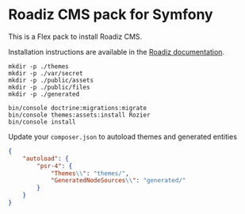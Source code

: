 # Roadiz CMS pack for Symfony

This is a Flex pack to install Roadiz CMS.

Installation instructions are available in the [Roadiz documentation](https://docs.roadiz.io/en/v2.0.0/).

```shell
mkdir -p ./themes
mkdir -p ./var/secret
mkdir -p ./public/assets
mkdir -p ./public/files
mkdir -p ./generated

bin/console doctrine:migrations:migrate
bin/console themes:assets:install Rozier
bin/console install
```

Update your `composer.json` to autoload themes and generated entities

```json
{
    "autoload": {
        "psr-4": {
            "Themes\\": "themes/",
            "GeneratedNodeSources\\": "generated/"
        }
    }
}
```
